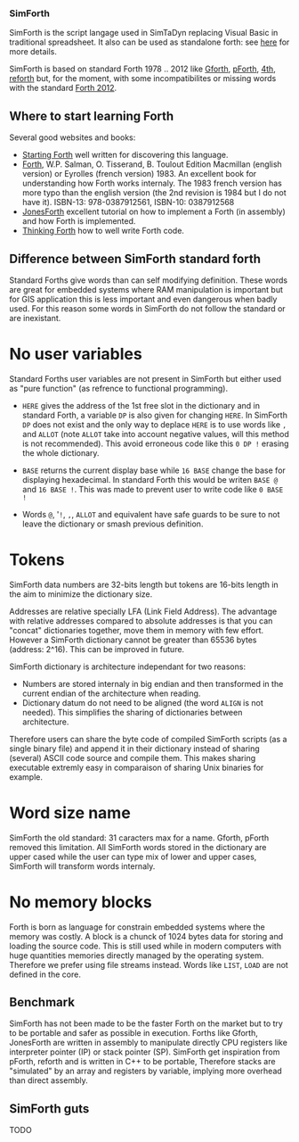 ### SimForth ###

SimForth is the script langage used in SimTaDyn replacing Visual Basic in traditional spreadsheet. It also can be used as standalone forth: see [here](https://github.com/Lecrapouille/SimTaDyn/blob/master/src/forth/doc/standalone.md) for more details.

SimForth is based on standard Forth 1978 .. 2012 like [Gforth](https://www.gnu.org/software/gforth/), [pForth](http://www.softsynth.com/pforth/), [4th](https://thebeez.home.xs4all.nl/4tH/4tHmanual.pdf), [reforth](https://github.com/seanpringle/reforth) but, for the moment, with some incompatibilites or missing words with the standard [Forth 2012](http://lars.nocrew.org/forth2012/core.html).

## Where to start learning Forth ##

Several good websites and books:

* [Starting Forth](https://www.forth.com/starting-forth/) well written for discovering this language.
* [Forth](https://www.amazon.com/FORTH-W-P-SALMAN/dp/0387912568/), W.P. Salman, O. Tisserand, B. Toulout Edition Macmillan (english version) or Eyrolles (french version) 1983. An excellent book for understanding how Forth works internaly. The 1983 french version has more typo than the english version (the 2nd revision is 1984 but I do not have it). ISBN-13: 978-0387912561, ISBN-10: 0387912568
* [JonesForth](http://git.annexia.org/?p=jonesforth.git;a=blob;f=jonesforth.S;h=45e6e854a5d2a4c3f26af264dfce56379d401425;hb=HEAD) excellent tutorial on how to implement a Forth (in assembly) and how Forth is implemented.
* [Thinking Forth](http://thinking-forth.sourceforge.net/) how to well write Forth code.

## Difference between SimForth standard forth ##

Standard Forths give words than can self modifying definition. These words are great for embedded systems where RAM manipulation is important but for GIS application this is less important and even dangerous when badly used. For this reason some words in SimForth do not follow the standard or are inexistant.

# No user variables #

Standard Forths user variables are not present in SimForth but either used as "pure function" (as refrence to functional programming).

* `HERE` gives the address of the 1st free slot in the dictionary and in standard Forth, a variable `DP` is also given for changing `HERE`. In SimForth `DP` does not exist and the only way to deplace `HERE` is to use words like `,` and `ALLOT` (note `ALLOT` take into account negative values, will this method is not recommended). This avoid erroneous code like this `0 DP !` erasing the whole dictionary.

* `BASE` returns the current display base while `16 BASE` change the base for displaying hexadecimal. In standard Forth this would be writen `BASE @` and `16 BASE !`. This was made to prevent user to write code like `0 BASE !`

* Words `@`, '`!`, `,`, `ALLOT` and equivalent have safe guards to be sure to not leave the dictionary or smash previous definition.

# Tokens #

SimForth data numbers are 32-bits length but tokens are 16-bits length in the aim to minimize the dictionary size.

Addresses are relative specially LFA (Link Field Address). The advantage with relative addresses compared to absolute addresses is that you can "concat" dictionaries together, move them in memory with few effort. However a SimForth dictionary cannot be greater than 65536 bytes (address: 2^16). This can be improved in future.

SimForth dictionary is architecture independant for two reasons:
* Numbers are stored internaly in big endian and then transformed in the current endian of the architecture when reading.
* Dictionary datum do not need to be aligned (the word `ALIGN` is not needed). This simplifies the sharing of dictionaries between architecture.

Therefore users can share the byte code of compiled SimForth scripts (as a single binary file) and append it in their  dictionary instead of sharing (several) ASCII code source and compile them. This makes sharing executable extremly easy in comparaison of sharing Unix binaries for example.

# Word size name #

SimForth the old standard: 31 caracters max for a name. Gforth, pForth removed this limitation. All SimForth words stored in the dictionary are upper cased while the user can type mix of lower and upper cases, SimForth will transform words internaly.

# No memory blocks #

Forth is born as language for constrain embedded systems where the memory was costly. A block is a chunck of 1024 bytes data for storing and loading the source code. This is still used while in modern computers with huge quantities memories directly managed by the operating system. Therefore we prefer using file streams instead. Words like `LIST`, `LOAD` are not defined in the core.

## Benchmark ##

SimForth has not been made to be the faster Forth on the market but to try to be portable and safer as possible in execution. Forths like Gforth, JonesForth are written in assembly to manipulate directly CPU registers like interpreter pointer (IP) or stack pointer (SP). SimForth get inspiration from pForth, reforth and is written in C++ to be portable, Therefore stacks are "simulated" by an array and registers by variable, implying more overhead than direct assembly.

## SimForth guts ##

TODO

